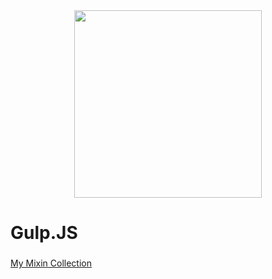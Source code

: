<div align="center">
  <img height="300" src="https://nystudio107.com/img/blog/_1200x675_crop_center-center_82_line/gulp-logo.jpg.webp"  />
</div>

###

<h1 align="left">Gulp.JS</h1>

###

<a href="https://github.com/vrushankm19/Gulp.js/blob/main/app/scss/_mixins.scss">My Mixin Collection</a>
